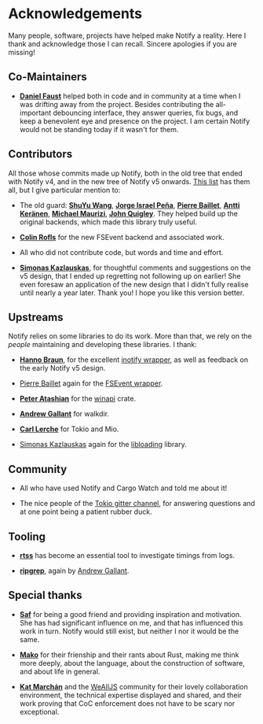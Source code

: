 # Acknowledgements

Many people, software, projects have helped make Notify a reality. Here I thank
and acknowledge those I can recall. Sincere apologies if you are missing!

## Co-Maintainers

- **[Daniel Faust]** helped both in code and in community at a time when I was
  drifting away from the project. Besides contributing the all-important
  debouncing interface, they answer queries, fix bugs, and keep a benevolent
  eye and presence on the project. I am certain Notify would not be standing
  today if it wasn't for them.

[Daniel Faust]: https://github.com/dfaust

## Contributors

All those whose commits made up Notify, both in the old tree that ended with
Notify v4, and in the new tree of Notify v5 onwards. [This list][gh-contrib]
has them all, but I give particular mention to:

- The old guard: **[ShuYu Wang]**, **[Jorge Israel Peña]**, **[Pierre
  Baillet]**, **[Antti Keränen]**, **[Michael Maurizi]**, **[John Quigley]**.
  They helped build up the original backends, which made this library truly
  useful.

- **[Colin Rofls]** for the new FSEvent backend and associated work.

- All who did not contribute code, but words and time and effort.

- **[Simonas Kazlauskas]**, for thoughtful comments and suggestions on the v5
  design, that I ended up regretting not following up on earlier! She even
  foresaw an application of the new design that I didn't fully realise until
  nearly a year later. Thank you! I hope you like this version better.

[gh-contrib]: https://github.com/passcod/notify/graphs/contributors
[ShuYu Wang]: https://github.com/andelf
[Jorge Israel Peña]: https://github.com/blaenk
[Pierre Baillet]: https://github.com/octplane
[Antti Keränen]: https://github.com/detegr
[Michael Maurizi]: https://github.com/maurizi
[John Quigley]: https://github.com/jmquigs
[Colin Rofls]: https://github.com/cmyr
[Simonas Kazlauskas]: https://kazlauskas.me/

## Upstreams

Notify relies on some libraries to do its work. More than that, we rely on the
_people_ maintaining and developing these libraries. I thank:

- **[Hanno Braun]**, for the excellent [inotify wrapper], as well as feedback
  on the early Notify v5 design.

- [Pierre Baillet] again for the [FSEvent wrapper].

- **[Peter Atashian]** for the [winapi] crate.

- **[Andrew Gallant]** for walkdir.

- **[Carl Lerche]** for Tokio and Mio.

- [Simonas Kazlauskas] again for the [libloading] library.

[Hanno Braun]: https://github.com/hannobraun
[Peter Atashian]: https://github.com/retep998
[Andrew Gallant]: https://burntsushi.net/
[Carl Lerche]: http://carllerche.com/

[inotify wrapper]: https://github.com/inotify-rs/inotify
[FSEvent wrapper]: https://github.com/octplane/fsevent-rust
[winapi]: https://github.com/retep998/winapi-rs
[libloading]: https://github.com/nagisa/rust_libloading

## Community

- All who have used Notify and Cargo Watch and told me about it!

- The nice people of the [Tokio gitter channel], for answering questions and at
  one point being a patient rubber duck.

[Tokio gitter channel]: https://gitter.im/tokio-rs/tokio

## Tooling

- **[rtss]** has become an essential tool to investigate timings from logs.

- **[ripgrep]**, again by [Andrew Gallant].

[rtss]: https://github.com/Freaky/rtss
[ripgrep]: https://github.com/BurntSushi/ripgrep

## Special thanks

- **[Saf]** for being a good friend and providing inspiration and motivation.
  She has had significant influence on me, and that has influenced this work in
  turn. Notify would still exist, but neither I nor it would be the same.

- **[Mako]** for their frienship and their rants about Rust, making me think
  more deeply, about the language, about the construction of software, and
  about life in general.

- **[Kat Marchán]** and the [WeAllJS] community for their lovely collaboration
  environment, the technical expertise displayed and shared, and their work
  proving that CoC enforcement does not have to be scary nor exceptional.

[Saf]: https://notsafforwork.com/
[Mako]: http://aboutmako.makopool.com/
[Kat Marchán]: https://twitter.com/maybekatz
[WeAllJS]: https://wealljs.org/
